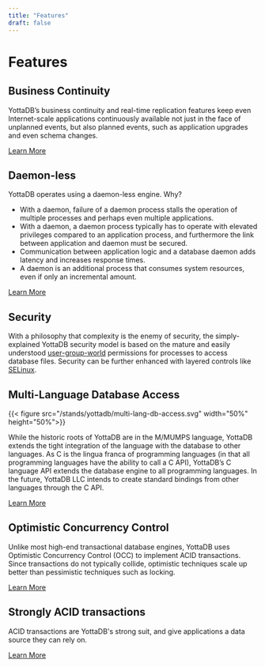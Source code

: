 ```yaml
---
title: "Features"
draft: false
---
```


# Features

## Business Continuity

YottaDB’s business continuity and real-time replication features keep even Internet-scale applications continuously available not just in the face of unplanned events, but also planned events, such as application upgrades and even schema changes.

[Learn More](/stands/yottadb/business_continuity)

## Daemon-less

YottaDB operates using a daemon-less engine. Why?

 - With a daemon, failure of a daemon process stalls the operation of multiple processes and perhaps even multiple applications.
 - With a daemon, a daemon process typically has to operate with elevated privileges compared to an application process, and furthermore the link between application and daemon must be secured.
 - Communication between application logic and a database daemon adds latency and increases response times.
 - A daemon is an additional process that consumes system resources, even if only an incremental amount.

[Learn More](/stands/yottadb/in_memory_engine)

## Security

With a philosophy that complexity is the enemy of security, the simply-explained YottaDB security model is based on the mature and easily understood [user-group-world](https://en.wikipedia.org/wiki/File-system_permissions) permissions for processes to access database files. Security can be further enhanced with layered controls like [SELinux](https://en.wikipedia.org/wiki/Security-Enhanced_Linux).

## Multi-Language Database Access

{{< figure src="/stands/yottadb/multi-lang-db-access.svg" width="50%" height="50%">}}

While the historic roots of YottaDB are in the M/MUMPS language, YottaDB extends the tight integration of the language with the database to other languages. As C is the lingua franca of programming languages (in that all programming languages have the ability to call a C API), YottaDB’s C language API extends the database engine to all programming languages. In the future, YottaDB LLC intends to create standard bindings from other languages through the C API.

[Learn More](/stands/yottadb/hello_world)

## Optimistic Concurrency Control

Unlike most high-end transactional database engines, YottaDB uses Optimistic Concurrency Control (OCC) to implement ACID transactions. Since transactions do not typically collide, optimistic techniques scale up better than pessimistic techniques such as locking.

[Learn More](/stands/yottadb/occ)

## Strongly ACID transactions

ACID transactions are YottaDB's strong suit, and give applications a data source they can rely on.

[Learn More](/stands/yottadb/acid)